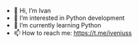 - 👋 Hi, I’m Ivan
- 👀 I’m interested in Python development
- 🌱 I’m currently learning Python
- 📫 How to reach me: https://t.me/iveniuss

<!---
iveniuss/iveniuss is a ✨ special ✨ repository because its `README.md` (this file) appears on your GitHub profile.
You can click the Preview link to take a look at your changes.
--->

